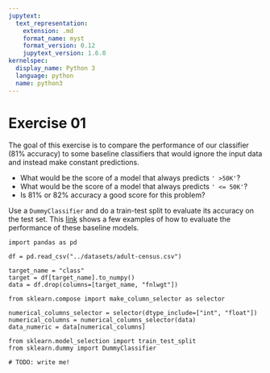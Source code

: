 ```yaml
---
jupytext:
  text_representation:
    extension: .md
    format_name: myst
    format_version: 0.12
    jupytext_version: 1.6.0
kernelspec:
  display_name: Python 3
  language: python
  name: python3
---
```


#  Exercise 01

The goal of this exercise is to compare the performance of our classifier
(81% accuracy) to some baseline classifiers that would ignore the input data
and instead make constant predictions.

- What would be the score of a model that always predicts `' >50K'`?
- What would be the score of a model that always predicts `' <= 50K'`?
- Is 81% or 82% accuracy a good score for this problem?

Use a `DummyClassifier` and do a train-test split to evaluate
its accuracy on the test set. This
[link](https://scikit-learn.org/stable/modules/model_evaluation.html#dummy-estimators)
shows a few examples of how to evaluate the performance of these baseline
models.

```{code-cell}
import pandas as pd

df = pd.read_csv("../datasets/adult-census.csv")
```

```{code-cell}
target_name = "class"
target = df[target_name].to_numpy()
data = df.drop(columns=[target_name, "fnlwgt"])
```

```{code-cell}
from sklearn.compose import make_column_selector as selector

numerical_columns_selector = selector(dtype_include=["int", "float"])
numerical_columns = numerical_columns_selector(data)
data_numeric = data[numerical_columns]
```

```{code-cell}
from sklearn.model_selection import train_test_split
from sklearn.dummy import DummyClassifier

# TODO: write me!
```
